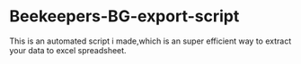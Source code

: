 # Beekeepers-BG-export-script
This is an automated script i made,which is an super efficient way to extract your data to excel spreadsheet.
